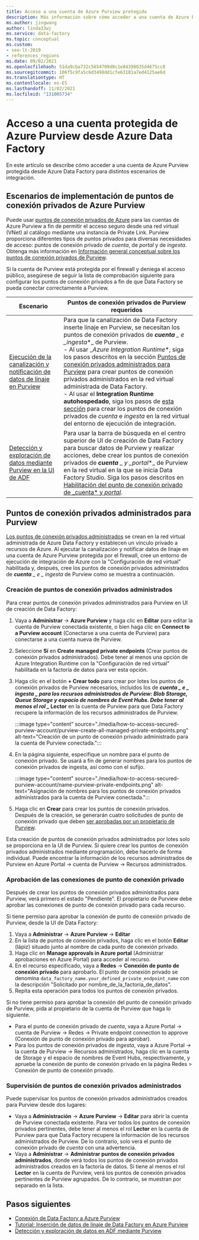 ```yaml
---
title: Acceso a una cuenta de Azure Purview protegida
description: Más información sobre cómo acceder a una cuenta de Azure Purview protegida por firewall mediante puntos de conexión privados desde Azure Data Factory
ms.author: jingwang
author: linda33wj
ms.service: data-factory
ms.topic: conceptual
ms.custom:
- seo-lt-2019
- references_regions
ms.date: 09/02/2021
ms.openlocfilehash: 51da9cba732c5654709d0c1e84398035d4675cc8
ms.sourcegitcommit: 106f5c9fa5c6d3498dd1cfe63181a7ed4125ae6d
ms.translationtype: HT
ms.contentlocale: es-ES
ms.lasthandoff: 11/02/2021
ms.locfileid: "131005734"
---
```

# <a name="access-a-secured-azure-purview-account-from-azure-data-factory"></a>Acceso a una cuenta protegida de Azure Purview desde Azure Data Factory

En este artículo se describe cómo acceder a una cuenta de Azure Purview protegida desde Azure Data Factory para distintos escenarios de integración.

## <a name="azure-purview-private-endpoint-deployment-scenarios"></a>Escenarios de implementación de puntos de conexión privados de Azure Purview

Puede usar [puntos de conexión privados de Azure](../private-link/private-endpoint-overview.md) para las cuentas de Azure Purview a fin de permitir el acceso seguro desde una red virtual (VNet) al catálogo mediante una instancia de Private Link. Purview proporciona diferentes tipos de puntos privados para diversas necesidades de acceso: puntos de conexión privado de *cuenta*, de *portal* y de *ingesta*. Obtenga más información en [Información general conceptual sobre los puntos de conexión privados de Purview](../purview/catalog-private-link.md#conceptual-overview). 

Si la cuenta de Purview está protegida por el firewall y deniega el acceso público, asegúrese de seguir la lista de comprobación siguiente para configurar los puntos de conexión privados a fin de que Data Factory se pueda conectar correctamente a Purview. 

| Escenario                                                     | Puntos de conexión privados de Purview requeridos                           |
| ------------------------------------------------------------ | ------------------------------------------------------------ |
| [Ejecución de la canalización y notificación de datos de linaje en Purview](tutorial-push-lineage-to-purview.md) | Para que la canalización de Data Factory inserte linaje en Purview, se necesitan los puntos de conexión privados de ***cuenta** _ e _*_ingesta_*_ de Purview. <br>- Al usar _*Azure Integration Runtime**, siga los pasos descritos en la sección [Puntos de conexión privados administrados para Purview](#managed-private-endpoints-for-purview) para crear puntos de conexión privados administrados en la red virtual administrada de Data Factory.<br>- Al usar el **Integration Runtime autohospedado**, siga los pasos de [esta sección](../purview/catalog-private-link-end-to-end.md#option-2---enable-account-portal-and-ingestion-private-endpoint-on-existing-azure-purview-accounts) para crear los puntos de conexión privados de *cuenta* e *ingesta* en la red virtual del entorno de ejecución de integración. |
| [Detección y exploración de datos mediante Purview en la UI de ADF](how-to-discover-explore-purview-data.md) | Para usar la barra de búsqueda en el centro superior de UI de creación de Data Factory para buscar datos de Purview y realizar acciones, debe crear los puntos de conexión privados de ***cuenta** _ y _*_portal_*_ de Purview en la red virtual en la que se inicia Data Factory Studio. Siga los pasos descritos en [Habilitación del punto de conexión privado de _cuenta* y *portal*](../purview/catalog-private-link-account-portal.md#option-2---enable-account-and-portal-private-endpoint-on-existing-azure-purview-accounts). |

## <a name="managed-private-endpoints-for-purview"></a>Puntos de conexión privados administrados para Purview

[Los puntos de conexión privados administrados](managed-virtual-network-private-endpoint.md#managed-private-endpoints) se crean en la red virtual administrada de Azure Data Factory y establecen un vínculo privado a recursos de Azure. Al ejecutar la canalización y notificar datos de linaje en una cuenta de Azure Purview protegida por el firewall, cree un entorno de ejecución de integración de Azure con la "Configuración de red virtual" habilitada y, después, cree los puntos de conexión privados administrados de ***cuenta** _ e _ *_ingesta_** de Purview como se muestra a continuación.

### <a name="create-managed-private-endpoints"></a>Creación de puntos de conexión privados administrados

Para crear puntos de conexión privados administrados para Purview en UI de creación de Data Factory:

1. Vaya a **Administrar** -> **Azure Purview** y haga clic en **Editar** para editar la cuenta de Purview conectada existente, o bien haga clic en **Connect to a Purview account** (Conectarse a una cuenta de Purview) para conectarse a una cuenta nueva de Purview.

2. Seleccione **Sí** en **Create managed private endpoints** (Crear puntos de conexión privados administrados). Debe tener al menos una opción de Azure Integration Runtime con la "Configuración de red virtual" habilitada en la factoría de datos para ver esta opción.

3. Haga clic en el botón **+ Crear todo** para crear por lotes los puntos de conexión privados de Purview necesarios, incluidos los de **_cuenta_ *_ e _* _ingesta_ *_ para los recursos administrados de Purview: Blob Storage, Queue Storage y espacio de nombres de Event Hubs. Debe tener al menos el rol _* Lector** en la cuenta de Purview para que Data Factory recupere la información de los recursos administrados de Purview.

   :::image type="content" source="./media/how-to-access-secured-purview-account/purview-create-all-managed-private-endpoints.png" alt-text="Creación de un punto de conexión privado administrado para la cuenta de Purview conectada.":::

4. En la página siguiente, especifique un nombre para el punto de conexión privado. Se usará a fin de generar nombres para los puntos de conexión privados de ingesta, así como con el sufijo.

   :::image type="content" source="./media/how-to-access-secured-purview-account/name-purview-private-endpoints.png" alt-text="Asignación de nombres para los puntos de conexión privados administrados para la cuenta de Purview conectada.":::

5. Haga clic en **Crear** para crear los puntos de conexión privados. Después de la creación, se generarán cuatro solicitudes de punto de conexión privado que deben [ser aprobadas por un propietario de Purview](#approve-private-endpoint-connections).

Esta creación de puntos de conexión privados administrados por lotes solo se proporciona en la UI de Purview. Si quiere crear los puntos de conexión privados administrados mediante programación, debe hacerlo de forma individual. Puede encontrar la información de los recursos administrados de Purview en Azure Portal -> cuenta de Purview -> Recursos administrados.

### <a name="approve-private-endpoint-connections"></a>Aprobación de las conexiones de punto de conexión privado

Después de crear los puntos de conexión privados administrados para Purview, verá primero el estado "Pendiente". El propietario de Purview debe aprobar las conexiones de punto de conexión privado para cada recurso.

Si tiene permiso para aprobar la conexión de punto de conexión privado de Purview, desde la UI de Data Factory: 

1. Vaya a **Administrar** -> **Azure Purview** -> **Editar**
2. En la lista de puntos de conexión privados, haga clic en el botón **Editar** (lápiz) situado junto al nombre de cada punto de conexión privado.
3. Haga clic en **Manage approvals in Azure portal** (Administrar aprobaciones en Azure Portal) para acceder al recurso.
4. En el recurso especificado, vaya a **Redes** -> **Conexión de punto de conexión privado** para aprobarlo. El punto de conexión privado se denomina `data_factory_name.your_defined_private_endpoint_name` con la descripción "Solicitado por nombre_de_la_factoría_de_datos".
5. Repita esta operación para todos los puntos de conexión privados.

Si no tiene permiso para aprobar la conexión del punto de conexión privado de Purview, pida al propietario de la cuenta de Purview que haga lo siguiente.

- Para el punto de conexión privado de *cuenta*, vaya a Azure Portal -> cuenta de Purview -> Redes -> Private endpoint connection to approve (Conexión de punto de conexión privado para aprobar).
- Para los puntos de conexión privados de *ingesta*, vaya a Azure Portal -> la cuenta de Purview -> Recursos administrados, haga clic en la cuenta de Storage y el espacio de nombres de Event Hubs, respectivamente, y apruebe la conexión de punto de conexión privado en la página Redes > Conexión de punto de conexión privado.

### <a name="monitor-managed-private-endpoints"></a>Supervisión de puntos de conexión privados administrados

Puede supervisar los puntos de conexión privados administrados creados para Purview desde dos lugares:

- Vaya a **Administración** -> **Azure Purview** -> **Editar** para abrir la cuenta de Purview conectada existente. Para ver todos los puntos de conexión privados pertinentes, debe tener al menos el rol **Lector** en la cuenta de Purview para que Data Factory recupere la información de los recursos administrados de Purview. De lo contrario, solo verá el punto de conexión privado de *cuenta* con una advertencia.
- Vaya a **Administrar** -> **Administrar puntos de conexión privados administrados**, donde verá todos los puntos de conexión privados administrados creados en la factoría de datos. Si tiene al menos el rol **Lector** en la cuenta de Purview, verá los puntos de conexión privados pertinentes de Purview agrupados. De lo contrario, se muestran por separado en la lista.

## <a name="nextsteps"></a>Pasos siguientes 

- [Conexión de Data Factory a Azure Purview](connect-data-factory-to-azure-purview.md)
- [Tutorial: Inserción de datos de linaje de Data Factory en Azure Purview](tutorial-push-lineage-to-purview.md)
- [Detección y exploración de datos en ADF mediante Purview](how-to-discover-explore-purview-data.md)
